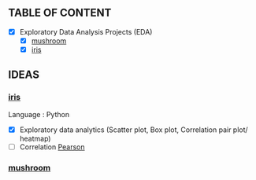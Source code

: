 ## TABLE OF CONTENT

- [x] Exploratory Data Analysis Projects (EDA)
  - [x] [mushroom](../groceries)
  - [x] [iris](../iris)

## IDEAS

### [iris](/iris)

Language : Python

- [x] Exploratory data analytics (Scatter plot, Box plot, Correlation pair plot/ heatmap)
- [ ] Correlation [Pearson](../iris/iris-pearson.ipynb)

### [mushroom](/mushroom)

